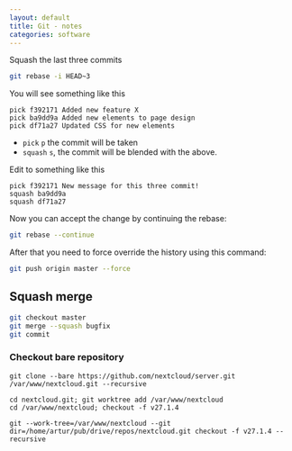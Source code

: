 ```yaml
---
layout: default
title: Git - notes
categories: software
---
```

Squash the last three commits

```bash
git rebase -i HEAD~3
```

You will see something like this

```plain
pick f392171 Added new feature X
pick ba9dd9a Added new elements to page design
pick df71a27 Updated CSS for new elements
```

- `pick` `p` the commit will be taken
- `squash` `s`, the commit will be blended with the above.

Edit to something like this

```plain
pick f392171 New message for this three commit!
squash ba9dd9a
squash df71a27
```

Now you can accept the change by continuing the rebase:

```bash
git rebase --continue
```

After that you need to force override the history using this command:

```bash
git push origin master --force
```

## Squash merge

```bash
git checkout master
git merge --squash bugfix
git commit
```



### Checkout bare repository

```
git clone --bare https://github.com/nextcloud/server.git /var/www/nextcloud.git --recursive

cd nextcloud.git; git worktree add /var/www/nextcloud
cd /var/www/nextcloud; checkout -f v27.1.4

git --work-tree=/var/www/nextcloud --git dir=/home/artur/pub/drive/repos/nextcloud.git checkout -f v27.1.4 --recursive
```